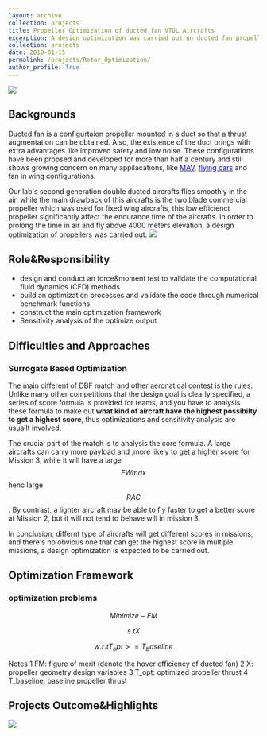 ```yaml
---
layout: archive
collection: projects
title: Propeller Optimization of ducted fan VTOL Aircrafts 
excerption: A design optimization was carried out on ducted fan propellers, chord and twist distribution was parametrized by quadratic spline method. An optimization problem was formulated to find a better hovering efficiency such that the thrust was constriant. The analysis was carried out by Computational Fluild Dynamics with the help of Kirging surrogate based optimization method. The output propeller and newly designed energy system could carry the UAV to fly above 4000 m elevation
collection: projects
date: 2018-01-15
permalink: /projects/Rotor_Optimization/
author_profile: True
---
```



![](https://github.com/TsingQAQ/TsingQAQ.github.io/blob/master/images/PyADAO/gitmap.png?raw=true)

## Backgrounds

Ducted fan is a configurtaion propeller mounted in a duct so that a thrust augmentation can be obtained. Also, the existence of the duct brings with extra advantages like improved safety and low noise. These configurations have been propsed and developed for more than half a century and still shows growing concern on many appilacations, like <a href="https://en.wikipedia.org/wiki/Micro_air_vehicle"><font color="blue">MAV</font></a>, <a href="https://en.wikipedia.org/wiki/Flying_car"><font color="blue">flying cars</font></a> and fan in wing configurations.
  
Our lab's second generation double ducted aircrafts flies smoothly in the air, while the main drawback of this aircrafts is the two blade commercial propeller which was used for fixed wing aircrafts, this low efficienct propeller significantly affect the endurance time of the aircrafts. In order to prolong the time in air and fly above 4000 meters elevation, a design optimization of propellers was carried out.
![](https://github.com/TsingQAQ/TsingQAQ.github.io/blob/master/images/RO/double%20ducted%20fan.png?raw=true)

## Role&Responsibility

* design and conduct an force&moment test to validate the computational fluid dynamics (CFD) methods
* build an optimization processes and validate the code through numerical benchmark functions
* construct the main optimization framework
* Sensitivity analysis of the optimize output

## Difficulties and Approaches


### Surrogate Based Optimization
The main different of DBF match and other aeronatical contest is the rules. Unlike many other competitions that the design goal is clearly specified, a series of score formula is provided for teams, and you have to analysis these formula to make out **what kind of aircraft have the highest possibilty to get a highest score**, thus optimizations and sensitivity analysis are usuallt involved.

The crucial part of the match is to analysis the core formula. A large aircrafts can carry more payload and ,more likely to get a higher score for Mission 3, while it will have a large $$EWmax$$ henc large $$RAC$$. By contrast, a lighter aircraft may be able to fly faster to get a better score at Mission 2, but it will not tend to behave will in mission 3. 

In conclusion, differnt type of aircrafts will get different scores in missions, and there's no obvious one that can get the highest score in multiple missions, a design optimization is expected to be carried out.


## Optimization Framework
### optimization problems

$$Minimize -FM $$

$$s.t X$$

$$w.r.t T_opt>=T_baseline$$

Notes
1 FM: figure of merit (denote the hover efficiency of ducted fan)
2 X: propeller geometry design variables
3 T_opt: optimized propeller thrust
4 T_baseline: baseline propeller thrust


## Projects Outcome&Highlights

![](https://github.com/TsingQAQ/TsingQAQ.github.io/blob/master/images/RO/3nd%20propeller.png?raw=true)
